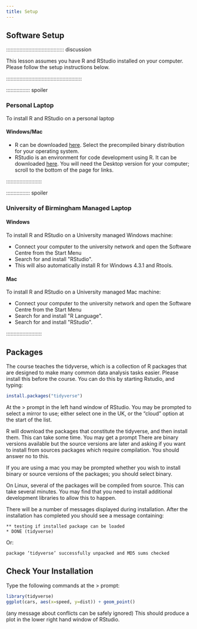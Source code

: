 ```yaml
---
title: Setup
---
```


## Software Setup

::::::::::::::::::::::::::::::::::::::: discussion

This lesson assumes you have R and RStudio installed on your computer.
Please follow the setup instructions below.


:::::::::::::::::::::::::::::::::::::::::::::::::::

:::::::::::::::: spoiler

### Personal Laptop

To install R and RStudio on a personal laptop

#### Windows/Mac
- R can be downloaded [here](https://www.stats.bris.ac.uk/R/). Select the precompiled binary distribution for your operating system.
- RStudio is an environment for code development using R. It can be downloaded [here](https://www.rstudio.com/products/rstudio/download/). You will need the Desktop version for your computer; scroll to the bottom of the page for links.

::::::::::::::::::::::::

:::::::::::::::: spoiler

### University of Birmingham Managed Laptop

#### Windows
To install R and RStudio on a University managed Windows machine:
- Connect your computer to the university network and open the Software Centre from the Start Menu
- Search for and install "RStudio". 
- This will also automatically install R for Windows 4.3.1 and Rtools.

#### Mac
To install R and RStudio on a University managed Mac machine:
- Connect your computer to the university network and open the Software Centre from the Start Menu
- Search for and install "R Language". 
- Search for and install "RStudio". 

::::::::::::::::::::::::
 
## Packages

The course teaches the tidyverse, which is a collection of R packages that are designed to make many common data analysis tasks easier. Please install this before the course. You can do this by starting Rstudio, and typing:

```r
install.packages("tidyverse")
```

At the > prompt in the left hand window of RStudio. You may be prompted to select a mirror to use; either select one in the UK, or the “cloud” option at the start of the list.

R will download the packages that constitute the tidyverse, and then install them. This can take some time. You may get a prompt There are binary versions available but the source versions are later and asking if you want to install from sources packages which require compilation. You should answer no to this.

If you are using a mac you may be prompted whether you wish to install binary or source versions of the packages; you should select binary.

On Linux, several of the packages will be compiled from source. This can take several minutes. You may find that you need to install additional development libraries to allow this to happen.

There will be a number of messages displayed during installation. After the installation has completed you should see a message containing:

```output
** testing if installed package can be loaded
* DONE (tidyverse)
```

Or:

```output
package ‘tidyverse’ successfully unpacked and MD5 sums checked
```

## Check Your Installation

Type the following commands at the > prompt:
```r
library(tidyverse)
ggplot(cars, aes(x=speed, y=dist)) + geom_point()
```

(any message about conflicts can be safely ignored)
This should produce a plot in the lower right hand window of RStudio.


